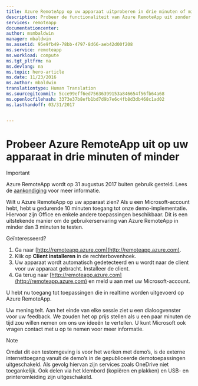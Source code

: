 ```yaml
---
title: Azure RemoteApp op uw apparaat uitproberen in drie minuten of minder | Microsoft Docs
description: Probeer de functionaliteit van Azure RemoteApp uit zonder de service te installeren.
services: remoteapp
documentationcenter: 
author: msmbaldwin
manager: mbaldwin
ms.assetid: 95e9fb49-78bb-4797-8d66-aeb42d00f208
ms.service: remoteapp
ms.workload: compute
ms.tgt_pltfrm: na
ms.devlang: na
ms.topic: hero-article
ms.date: 11/23/2016
ms.author: mbaldwin
translationtype: Human Translation
ms.sourcegitcommit: 5cce99eff6ed75636399153a846654f56fb64a68
ms.openlocfilehash: 3373e37b8efb1bd7d9b7e6c4fb8d3db468c1ad02
ms.lasthandoff: 03/31/2017


---
```

# <a name="try-azure-remoteapp-on-your-device-in-3-minutes-or-less"></a>Probeer Azure RemoteApp uit op uw apparaat in drie minuten of minder
> [!IMPORTANT]
> Azure RemoteApp wordt op 31 augustus 2017 buiten gebruik gesteld. Lees de [aankondiging](https://go.microsoft.com/fwlink/?linkid=821148) voor meer informatie.
> 
> 

Wilt u Azure RemoteApp op uw apparaat zien? Als u een Microsoft-account hebt, hebt u gedurende 10 minuten toegang tot onze demo-implementatie. Hiervoor zijn Office en enkele andere toepassingen beschikbaar. Dit is een uitstekende manier om de gebruikerservaring van Azure RemoteApp in minder dan 3 minuten te testen.

Geïnteresseerd?

1. Ga naar [http://remoteapp.azure.com](http://remoteapp.azure.com).
2. Klik op **Client installeren** in de rechterbovenhoek.  
3. Uw apparaat wordt automatisch gedetecteerd en u wordt naar de client voor uw apparaat gebracht. Installeer de client.
4. Ga terug naar [http://remoteapp.azure.com](http://remoteapp.azure.com) en meld u aan met uw Microsoft-account.

U hebt nu toegang tot toepassingen die in realtime worden uitgevoerd op Azure RemoteApp.

Uw mening telt. Aan het einde van elke sessie ziet u een dialoogvenster voor uw feedback. We zouden het op prijs stellen als u een paar minuten de tijd zou willen nemen om ons uw ideeën te vertellen. U kunt Microsoft ook vragen contact met u op te nemen voor meer informatie.

> [!NOTE]
> Omdat dit een testomgeving is voor het werken met demo’s, is de externe internettoegang vanuit de demo’s in de gepubliceerde demotoepassingen uitgeschakeld. Als gevolg hiervan zijn services zoals OneDrive niet toegankelijk. Ook delen via het klembord (kopiëren en plakken) en USB- en printeromleiding zijn uitgeschakeld.  
> 
> 


